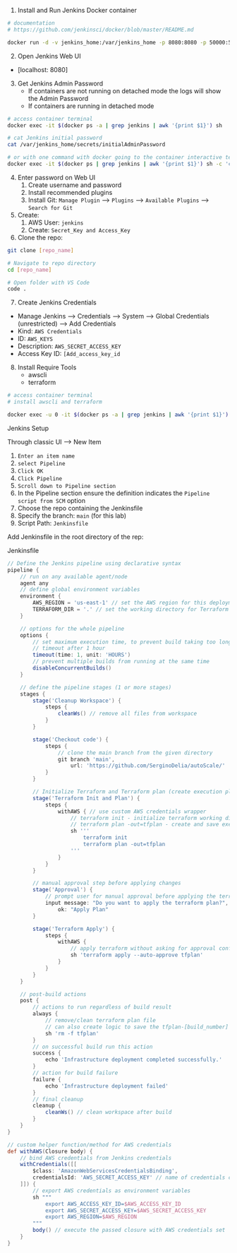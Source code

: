 1. Install and Run Jenkins Docker container

```sh
# documentation
# https://github.com/jenkinsci/docker/blob/master/README.md

docker run -d -v jenkins_home:/var/jenkins_home -p 8080:8080 -p 50000:50000 --restart=on-failure jenkins/jenkins:lts-jdk17
```

2. Open Jenkins Web UI
- [localhost: 8080]

3. Get Jenkins Admin Password
    - If containers are not running on detached mode the logs will show the Admin Password
    - If containers are running in detached mode

```sh
# access container terminal
docker exec -it $(docker ps -a | grep jenkins | awk '{print $1}') sh

# cat Jenkins initial password
cat /var/jenkins_home/secrets/initialAdminPassword

# or with one command with docker going to the container interactive terminal
docker exec -it $(docker ps | grep jenkins | awk '{print $1}') sh -c 'cat /var/jenkins_home/secrets/initialAdminPassword'
```

4. Enter password on Web UI
    1. Create username and password
    2. Install recommended plugins
    3. Install Git: `Manage Plugin` --> `Plugins` --> `Available Plugins` --> `Search for Git`
5. Create:
    1. AWS User: `jenkins`
    2. Create: `Secret_Key and Access_Key`
6. Clone the repo:

```sh
git clone [repo_name]

# Navigate to repo directory
cd [repo_name]

# Open folder with VS Code
code .
```

7. Create Jenkins Credentials
- Manage Jenkins --> Credentials --> System --> Global Credentials (unrestricted) --> Add Credentials
- Kind: `AWS Credentials`
- ID: `AWS_KEYS`
- Description: `AWS_SECRET_ACCESS_KEY`
- Access Key ID: `[Add_access_key_id`

8. Install Require Tools
    - awscli
    - terraform

```sh
# access container terminal
# install awscli and terraform

docker exec -u 0 -it $(docker ps -a | grep jenkins | awk '{print $1}') sh -c ' apt update && apt install -y awscli; mkdir -p /home/jenkins/bin; curl -fsSL https://releases.hashicorp.com/terraform/1.5.7/terraform_1.5.7_linux_amd64.zip -o /home/jenkins/terraform.zip; unzip /home/jenkins/terraform.zip -d /home/jenkins/bin; rm /home/jenkins/terraform.zip; export PATH="/home/jenkins/bin:$PATH"; mv /home/jenkins/bin/terraform /usr/local/bin; terraform --version'
```

Jenkins Setup

Through classic UI --> New Item
1. `Enter an item name`
2. `select Pipeline`
3. `Click OK`
4. `Click Pipeline`
5. `Scroll down to Pipeline section`
6. In the Pipeline section ensure the definition indicates the `Pipeline script from SCM` option
7. Choose the repo containing the Jenkinsfile
8. Specify the branch: `main` (for this lab)
9. Script Path: `Jenkinsfile`

Add Jenkinsfile in the root directory of the rep:

Jenkinsfile

```groovy
// Define the Jenkins pipeline using declarative syntax
pipeline {
    // run on any available agent/node
    agent any
    // define global environment variables
    environment {
        AWS_REGION = 'us-east-1' // set the AWS region for this deployment
        TERRAFORM_DIR = '.' // set the working directory for Terraform
    }

    // options for the whole pipeline
    options {
        // set maximum execution time, to prevent build taking too long or hanging
        // timeout after 1 hour
        timeout(time: 1, unit: 'HOURS')
        // prevent multiple builds from running at the same time
        disableConcurrentBuilds()
    }

    // define the pipeline stages (1 or more stages)
    stages {
        stage('Cleanup Workspace') {
            steps {
                cleanWs() // remove all files from workspace
            }
        }

        stage('Checkout code') {
            steps {
                // clone the main branch from the given directory
                git branch 'main',
                    url: 'https://github.com/SerginoDelia/autoScale/'
            }
        }

        // Initialize Terraform and Terraform plan (create execution plan)
        stage('Terraform Init and Plan') {
            steps {
                withAWS { // use custom AWS credentials wrapper
                    // terraform init - initialize terraform working dir
                    // terraform plan -out=tfplan - create and save execution plan
                    sh '''
                        terraform init
                        terraform plan -out=tfplan
                    '''
                }
            }
        }

        // manual approval step before applying changes
        stage('Approval') {
            // prompt user for manual approval before applying the terraform
            input message: "Do you want to apply the terraform plan?",
                ok: "Apply Plan"
        }

        stage('Terraform Apply') {
            steps {
                withAWS {
                    // apply terraform without asking for approval confirmation
                    sh 'terraform apply --auto-approve tfplan'
                }
            }
        }
    }

    // post-build actions
    post {
        // actions to run regardless of build result
        always {
            // remove/clean terraform plan file
            // can also create logic to save the tfplan-[build_number] based on build number - can add later or
            sh 'rm -f tfplan'
        }
        // on successful build run this action
        success {
            echo 'Infrastructure deployment completed successfully.'
        }
        // action for build failure
        failure {
            echo 'Infrastructure deployment failed'
        }
        // final cleanup
        cleanup {
            cleanWs() // clean workspace after build
        }
    }
}

// custom helper function/method for AWS credentials
def withAWS(Closure body) {
    // bind AWS credentials from Jenkins credentials
    withCredentials([[
        $class: 'AmazonWebServicesCredentialsBinding',
        credentialsId: 'AWS_SECRET_ACCESS_KEY' // name of credentials created in Jenkins
    ]]) {
        // export AWS credentials as environment variables
        sh """
            export AWS_ACCESS_KEY_ID=$AWS_ACCESS_KEY_ID
            export AWS_SECRET_ACCESS_KEY=$AWS_SECRET_ACCESS_KEY
            export AWS_REGION=$AWS_REGION
        """
        body() // execute the passed closure with AWS credentials set
    }
}
```



